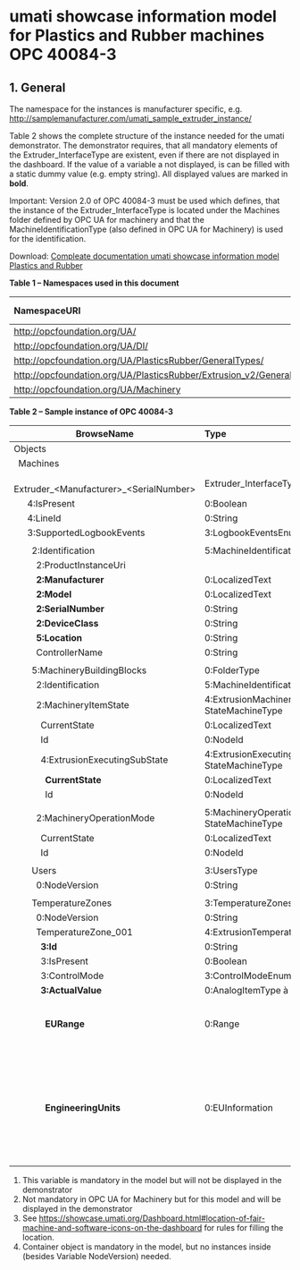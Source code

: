 # umati showcase information model for Plastics and Rubber machines OPC 40084-3

## 1. General
The namespace for the instances is manufacturer specific, e.g. http://samplemanufacturer.com/umati_sample_extruder_instance/

Table 2 shows the complete structure of the instance needed for the umati demonstrator. The demonstrator requires, that all mandatory elements of the Extruder_InterfaceType are existent, even if there are not displayed in the dashboard. If the value of a variable a not displayed, is can be filled with a static dummy value (e.g. empty string). All displayed values are marked in **bold**.

Important: Version 2.0 of OPC 40084-3 must be used which defines, that the instance of the Extruder_InterfaceType is located under the Machines folder defined by OPC UA for machinery and that the MachineIdentificationType (also defined in OPC UA for Machinery) is used for the identification.

Download: [Compleate documentation umati showcase information model Plastics and Rubber](https://github.com/umati/Showcase/tree/main/img/PlasticsRubber/PR_40084-3_PDF.pdf)

**Table 1 – Namespaces used in this document**

| **NamespaceURI** | **Namespace Index** | **Example** |
| :- | :- | :- |
| http://opcfoundation.org/UA/ | 0 | 0:NodeVersion |
| http://opcfoundation.org/UA/DI/ | 2 | 2:DeviceClass |
| http://opcfoundation.org/UA/PlasticsRubber/GeneralTypes/ | 3 | 3:MachineInformationType |
| http://opcfoundation.org/UA/PlasticsRubber/Extrusion_v2/GeneralTypes/ | 4 | 4:ExtrusionDeviceType |
| http://opcfoundation.org/UA/Machinery | 5 | 5:Machines |

**Table 2 – Sample instance of OPC 40084-3**

|**BrowseName**|**Type**|**Example Value**|**Remarks**|
| - | :- | :- | :- |
|Objects||||
|&ensp;Machines||||
|&ensp;&ensp;Extruder_&lt;Manufacturer>_&lt;SerialNumber>|Extruder_InterfaceType|||
|&ensp;&ensp;&ensp;4:IsPresent|0:Boolean|true|1)|
|&ensp;&ensp;&ensp;4:LineId|0:String|“Foil line 1”|1)|
|&ensp;&ensp;&ensp;3:SupportedLogbookEvents|3:LogbookEventsEnumeration[]|*empty array / NULL*|1)|
|||||
|&ensp;&ensp;&ensp;&ensp;2:Identification|5:MachineIdentificationType|||
&ensp;&ensp;&ensp;&ensp;&ensp;2:ProductInstanceUri||“https://samplemanufacturer.com/Extruder987”|1)|
&ensp;&ensp;&ensp;&ensp;&ensp;**2:Manufacturer**|0:LocalizedText|“Sample Manufacturer”||
&ensp;&ensp;&ensp;&ensp;&ensp;**2:Model**|0:LocalizedText|“Extruder 3000”|2)|
&ensp;&ensp;&ensp;&ensp;&ensp;**2:SerialNumber**|0:String|“987”||
&ensp;&ensp;&ensp;&ensp;&ensp;**2:DeviceClass**|0:String|“Extruder”||
&ensp;&ensp;&ensp;&ensp;&ensp;**5:Location**|0:String|“K 14 F42/N 51.260407 E 6.744588”|2), 3)|
&ensp;&ensp;&ensp;&ensp;&ensp;ControllerName|0:String|“My Controller”|1)|
|||||
|&ensp;&ensp;&ensp;&ensp;5:MachineryBuildingBlocks|0:FolderType|||
|&ensp;&ensp;&ensp;&ensp;&ensp;2:Identification|5:MachineIdentificationType|Reference to the instance *Identification* above||
|&ensp;&ensp;&ensp;&ensp;&ensp;2:MachineryItemState|4:ExtrusionMachineryItemState\_<br>StateMachineType|||
|&ensp;&ensp;&ensp;&ensp;&ensp;&ensp;CurrentState|0:LocalizedText|“Executing”||
|&ensp;&ensp;&ensp;&ensp;&ensp;&ensp;Id|0:NodeId|ns=4;i=5092|1)|
|&ensp;&ensp;&ensp;&ensp;&ensp;&ensp;4:ExtrusionExecutingSubState|4:ExtrusionExecutingSubState\_<br>StateMachineType||1)|
|&ensp;&ensp;&ensp;&ensp;&ensp;&ensp;&ensp;**CurrentState**|0:LocalizedText|“ControlledRun”|1)|
|&ensp;&ensp;&ensp;&ensp;&ensp;&ensp;&ensp;Id|0:NodeId|ns=4;i=5070|1)|
|||||
|&ensp;&ensp;&ensp;&ensp;&ensp;2:MachineryOperationMode|5:MachineryOperationMode<br>StateMachineType|||
|&ensp;&ensp;&ensp;&ensp;&ensp;&ensp;CurrentState|0:LocalizedText|“Processing”||
|&ensp;&ensp;&ensp;&ensp;&ensp;&ensp;Id|0:NodeId|ns=5;i=5026||
|||||
|&ensp;&ensp;&ensp;&ensp;Users|3:UsersType||1), 4)|
&ensp;&ensp;&ensp;&ensp;&ensp;0:NodeVersion|0:String|“1”|1)|
|||||
|&ensp;&ensp;&ensp;&ensp;TemperatureZones|3:TemperatureZonesType|||
&ensp;&ensp;&ensp;&ensp;&ensp;0:NodeVersion|0:String|“1”|1)|
|&ensp;&ensp;&ensp;&ensp;&ensp;TemperatureZone\_001|4:ExtrusionTemperatureZoneType|||
|&ensp;&ensp;&ensp;&ensp;&ensp;&ensp;**3:Id**|0:String|“Temperature Zone 1”|1)|
|&ensp;&ensp;&ensp;&ensp;&ensp;&ensp;3:IsPresent|0:Boolean|true|1)|
|&ensp;&ensp;&ensp;&ensp;&ensp;&ensp;3:ControlMode|3:ControlModeEnumeration|2 (= AUTOMATIC)|1)|
|&ensp;&ensp;&ensp;&ensp;&ensp;&ensp;**3:ActualValue**|0:AnalogItemType à 0:Double|120.5||
|&ensp;&ensp;&ensp;&ensp;&ensp;&ensp;&ensp;**EURange**|0:Range|<p>Low: 0</p><p>High: 200</p>|1)|
|&ensp;&ensp;&ensp;&ensp;&ensp;&ensp;&ensp;**EngineeringUnits**|0:EUInformation|<p>namespaceUri: “http://www.opcfoundation.org/UA/<br>units/un/cefact”</p><p>unitId: 4408652</p><p>**displayName: “°C”**</p><p>description: “degree Celsius”</p>||

1)	This variable is mandatory in the model but will not be displayed in the demonstrator
2)	Not mandatory in OPC UA for Machinery but for this model and will be displayed in the demonstrator
3)	See https://showcase.umati.org/Dashboard.html#location-of-fair-machine-and-software-icons-on-the-dashboard for rules for filling the location.
4)	Container object is mandatory in the model, but no instances inside (besides Variable NodeVersion) needed.

